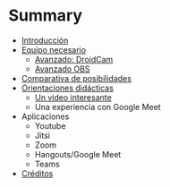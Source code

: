 # Summary

* [Introducción](README.md)
* [Equipo necesario ](equipo-necesario.md)
  * [Avanzado: DroidCam](equipo-necesario/avanzado-droidcam.md)
  * [Avanzado OBS](equipo-necesario/avanzado-obs.md)
* [Comparativa de posibilidades](comparativa-de-posibilidades.md)
* [Orientaciones didácticas](orientaciones-didacticas.md)
  * [Un video interesante](orientaciones-didacticas/un-video-interesante.md)
  * Una experiencia con Google Meet
* Aplicaciones
  * Youtube
  * Jitsi
  * Zoom
  * Hangouts/Google Meet
  * Teams
* [Créditos](creditos.md)

